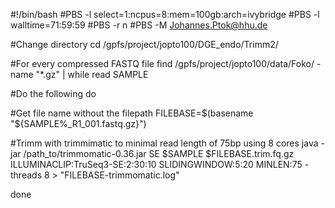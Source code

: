 #!/bin/bash
#PBS -l select=1:ncpus=8:mem=100gb:arch=ivybridge
#PBS -l walltime=71:59:59
#PBS -r n
#PBS -M Johannes.Ptok@hhu.de

#Change directory
cd /gpfs/project/jopto100/DGE_endo/Trimm2/

#For every compressed FASTQ file
find /gpfs/project/jopto100/data/Foko/ -name "*.gz" | while read SAMPLE

#Do the following
do

#Get file name without the filepath
FILEBASE=$(basename "${SAMPLE%_R1_001.fastq.gz}")

#Trimm with trimmimatic to minimal read length of 75bp using 8 cores
java -jar /path_to/trimmomatic-0.36.jar SE $SAMPLE $FILEBASE.trim.fq.gz ILLUMINACLIP:TruSeq3-SE:2:30:10 SLIDINGWINDOW:5:20 MINLEN:75 -threads 8 > "FILEBASE-trimmomatic.log"

done
